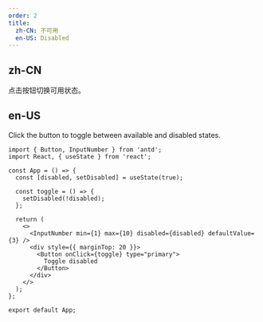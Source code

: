 ```yaml
---
order: 2
title:
  zh-CN: 不可用
  en-US: Disabled
---
```


## zh-CN

点击按钮切换可用状态。

## en-US

Click the button to toggle between available and disabled states.

```tsx
import { Button, InputNumber } from 'antd';
import React, { useState } from 'react';

const App = () => {
  const [disabled, setDisabled] = useState(true);

  const toggle = () => {
    setDisabled(!disabled);
  };

  return (
    <>
      <InputNumber min={1} max={10} disabled={disabled} defaultValue={3} />
      <div style={{ marginTop: 20 }}>
        <Button onClick={toggle} type="primary">
          Toggle disabled
        </Button>
      </div>
    </>
  );
};

export default App;
```
